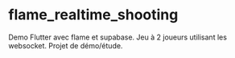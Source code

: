 # flame_realtime_shooting

Demo Flutter avec flame et supabase. Jeu à 2 joueurs utilisant les websocket. Projet de démo/étude.
